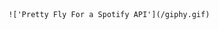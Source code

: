 <!-- 
 ______  _             _ _                      
(_____ \| |           | (_)     _               
 _____) ) | ____ _   _| |_  ___| |_  ____  ____ 
|  ____/| |/ _  | | | | | |/___)  _)/ _  )/ ___)
| |     | ( ( | | |_| | | |___ | |_( (/ /| |    
|_|     |_|\_||_|\__  |_|_(___/ \___)____)_|    
                (____/                          using Spotify API


        Our project, Playlister, uses the spotify api to make queries and return songs, 
        and interact with playlists and songs in various ways. Using our CLI app, users 
        are able to:
                
                - Create a profile
                - Log in and Log out
                - Delete profile
                - Create Playlists (public and private)
                - View own playlists and all public playlists
                - Query spotify api about artists, albums, and songs
                - See an artists top songs and albums
                - Save songs to playlists
                - Delete playlists and songs from playlists
                - Get recommended songs based on specific songs from playlist
                - Play full song or sample songs from playlist (playing full song requires user to be logged into spotify on browser) -->

        !['Pretty Fly For a Spotify API'](/giphy.gif)
